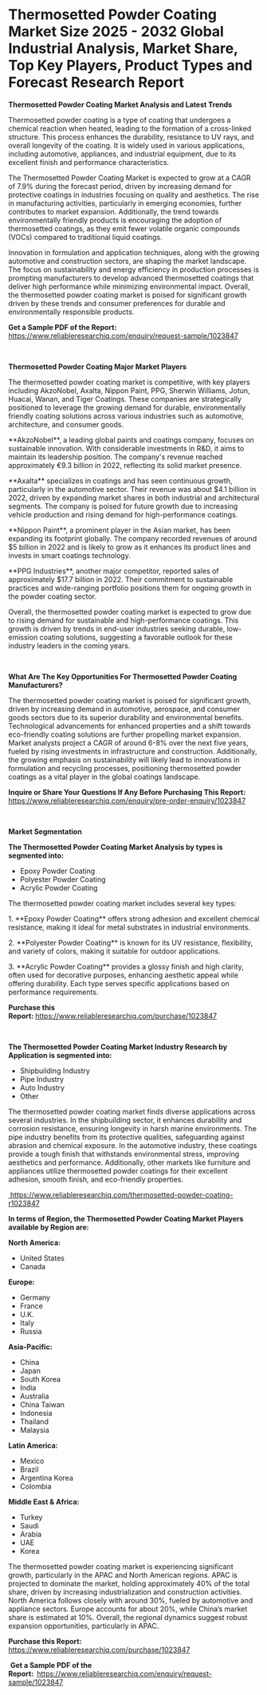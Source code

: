 <p><h1>Thermosetted Powder Coating Market Size 2025 - 2032 Global Industrial Analysis, Market Share, Top Key Players, Product Types and Forecast Research Report</h1></p><p><strong>Thermosetted Powder Coating Market Analysis and Latest Trends</strong></p>
<p><p>Thermosetted powder coating is a type of coating that undergoes a chemical reaction when heated, leading to the formation of a cross-linked structure. This process enhances the durability, resistance to UV rays, and overall longevity of the coating. It is widely used in various applications, including automotive, appliances, and industrial equipment, due to its excellent finish and performance characteristics.</p><p>The Thermosetted Powder Coating Market is expected to grow at a CAGR of 7.9% during the forecast period, driven by increasing demand for protective coatings in industries focusing on quality and aesthetics. The rise in manufacturing activities, particularly in emerging economies, further contributes to market expansion. Additionally, the trend towards environmentally friendly products is encouraging the adoption of thermosetted coatings, as they emit fewer volatile organic compounds (VOCs) compared to traditional liquid coatings.</p><p>Innovation in formulation and application techniques, along with the growing automotive and construction sectors, are shaping the market landscape. The focus on sustainability and energy efficiency in production processes is prompting manufacturers to develop advanced thermosetted coatings that deliver high performance while minimizing environmental impact. Overall, the thermosetted powder coating market is poised for significant growth driven by these trends and consumer preferences for durable and environmentally responsible products.</p></p>
<p><strong>Get a Sample PDF of the Report:&nbsp;</strong> <a href="https://www.reliableresearchiq.com/enquiry/request-sample/1023847?utm_campaign=2677&utm_medium=2&utm_source=Github&utm_content=ia&utm_term=18042025&utm_id=thermosetted-powder-coating">https://www.reliableresearchiq.com/enquiry/request-sample/1023847</a></p>
<p>&nbsp;</p>
<p><strong>Thermosetted Powder Coating Major Market Players</strong></p>
<p><p>The thermosetted powder coating market is competitive, with key players including AkzoNobel, Axalta, Nippon Paint, PPG, Sherwin Williams, Jotun, Huacai, Wanan, and Tiger Coatings. These companies are strategically positioned to leverage the growing demand for durable, environmentally friendly coating solutions across various industries such as automotive, architecture, and consumer goods.</p><p>**AkzoNobel**, a leading global paints and coatings company, focuses on sustainable innovation. With considerable investments in R&D, it aims to maintain its leadership position. The company's revenue reached approximately €9.3 billion in 2022, reflecting its solid market presence.</p><p>**Axalta** specializes in coatings and has seen continuous growth, particularly in the automotive sector. Their revenue was about $4.1 billion in 2022, driven by expanding market shares in both industrial and architectural segments. The company is poised for future growth due to increasing vehicle production and rising demand for high-performance coatings.</p><p>**Nippon Paint**, a prominent player in the Asian market, has been expanding its footprint globally. The company recorded revenues of around $5 billion in 2022 and is likely to grow as it enhances its product lines and invests in smart coatings technology.</p><p>**PPG Industries**, another major competitor, reported sales of approximately $17.7 billion in 2022. Their commitment to sustainable practices and wide-ranging portfolio positions them for ongoing growth in the powder coating sector.</p><p>Overall, the thermosetted powder coating market is expected to grow due to rising demand for sustainable and high-performance coatings. This growth is driven by trends in end-user industries seeking durable, low-emission coating solutions, suggesting a favorable outlook for these industry leaders in the coming years.</p></p>
<p>&nbsp;</p>
<p><strong>What Are The Key Opportunities For Thermosetted Powder Coating Manufacturers?</strong></p>
<p><p>The thermosetted powder coating market is poised for significant growth, driven by increasing demand in automotive, aerospace, and consumer goods sectors due to its superior durability and environmental benefits. Technological advancements for enhanced properties and a shift towards eco-friendly coating solutions are further propelling market expansion. Market analysts project a CAGR of around 6-8% over the next five years, fueled by rising investments in infrastructure and construction. Additionally, the growing emphasis on sustainability will likely lead to innovations in formulation and recycling processes, positioning thermosetted powder coatings as a vital player in the global coatings landscape.</p></p>
<p><strong>Inquire or Share Your Questions If Any Before Purchasing This Report:</strong> <a href="https://www.reliableresearchiq.com/enquiry/pre-order-enquiry/1023847?utm_campaign=2677&utm_medium=2&utm_source=Github&utm_content=ia&utm_term=18042025&utm_id=thermosetted-powder-coating">https://www.reliableresearchiq.com/enquiry/pre-order-enquiry/1023847</a></p>
<p>&nbsp;</p>
<p><strong>Market Segmentation</strong></p>
<p><strong>The Thermosetted Powder Coating Market Analysis by types is segmented into:</strong></p>
<p><ul><li>Epoxy Powder Coating</li><li>Polyester Powder Coating</li><li>Acrylic Powder Coating</li></ul></p>
<p><p>The thermosetted powder coating market includes several key types: </p><p>1. **Epoxy Powder Coating** offers strong adhesion and excellent chemical resistance, making it ideal for metal substrates in industrial environments. </p><p>2. **Polyester Powder Coating** is known for its UV resistance, flexibility, and variety of colors, making it suitable for outdoor applications. </p><p>3. **Acrylic Powder Coating** provides a glossy finish and high clarity, often used for decorative purposes, enhancing aesthetic appeal while offering durability. Each type serves specific applications based on performance requirements.</p></p>
<p><strong>Purchase this Report:&nbsp;</strong><a href="https://www.reliableresearchiq.com/purchase/1023847?utm_campaign=2677&utm_medium=2&utm_source=Github&utm_content=ia&utm_term=18042025&utm_id=thermosetted-powder-coating">https://www.reliableresearchiq.com/purchase/1023847</a></p>
<p>&nbsp;</p>
<p><strong>The Thermosetted Powder Coating Market Industry Research by Application is segmented into:</strong></p>
<p><ul><li>Shipbuilding Industry</li><li>Pipe Industry</li><li>Auto Industry</li><li>Other</li></ul></p>
<p><p>The thermosetted powder coating market finds diverse applications across several industries. In the shipbuilding sector, it enhances durability and corrosion resistance, ensuring longevity in harsh marine environments. The pipe industry benefits from its protective qualities, safeguarding against abrasion and chemical exposure. In the automotive industry, these coatings provide a tough finish that withstands environmental stress, improving aesthetics and performance. Additionally, other markets like furniture and appliances utilize thermosetted powder coatings for their excellent adhesion, smooth finish, and eco-friendly properties.</p></p>
<p><a href="https://www.reliableresearchiq.com/thermosetted-powder-coating-r1023847?utm_campaign=2677&utm_medium=2&utm_source=Github&utm_content=ia&utm_term=18042025&utm_id=thermosetted-powder-coating">&nbsp;https://www.reliableresearchiq.com/thermosetted-powder-coating-r1023847</a></p>
<p><strong>In terms of Region, the Thermosetted Powder Coating Market Players available by Region are:</strong></p>
<p>
    <p> <strong> North America: </strong>
        <ul>
            <li>United States</li>
            <li>Canada</li>
        </ul>
        </p> 
    <p> <strong> Europe: </strong>
        <ul>
            <li>Germany</li>
            <li>France</li>
            <li>U.K.</li>
            <li>Italy</li>
            <li>Russia</li>
        </ul>
        </p> 
    <p> <strong> Asia-Pacific: </strong>
        <ul>
            <li>China</li>
            <li>Japan</li>
            <li>South Korea</li>
            <li>India</li>
            <li>Australia</li>
            <li>China Taiwan</li>
            <li>Indonesia</li>
            <li>Thailand</li>
            <li>Malaysia</li>
        </ul>
        </p> 
    <p> <strong> Latin America: </strong>
        <ul>
            <li>Mexico</li>
            <li>Brazil</li>
            <li>Argentina Korea</li>
            <li>Colombia</li>
        </ul>
        </p> 
    <p> <strong> Middle East & Africa: </strong>
        <ul>
            <li>Turkey</li>
            <li>Saudi</li>
            <li>Arabia</li>
            <li>UAE</li>
            <li>Korea</li>
        </ul>
    </p>
    </p>
<p><p>The thermosetted powder coating market is experiencing significant growth, particularly in the APAC and North American regions. APAC is projected to dominate the market, holding approximately 40% of the total share, driven by increasing industrialization and construction activities. North America follows closely with around 30%, fueled by automotive and appliance sectors. Europe accounts for about 20%, while China’s market share is estimated at 10%. Overall, the regional dynamics suggest robust expansion opportunities, particularly in APAC.</p></p>
<p><strong>Purchase this Report: </strong><a href="https://www.reliableresearchiq.com/purchase/1023847?utm_campaign=2677&utm_medium=2&utm_source=Github&utm_content=ia&utm_term=18042025&utm_id=thermosetted-powder-coating">https://www.reliableresearchiq.com/purchase/1023847</a></p>
<p>&nbsp;<strong>Get a Sample PDF of the Report:&nbsp;&nbsp;</strong><a href="https://www.reliableresearchiq.com/enquiry/request-sample/1023847?utm_campaign=2677&utm_medium=2&utm_source=Github&utm_content=ia&utm_term=18042025&utm_id=thermosetted-powder-coating">https://www.reliableresearchiq.com/enquiry/request-sample/1023847</a></p>
<p><strong></strong></p>
<p><p></p><p></p><p></p></p>